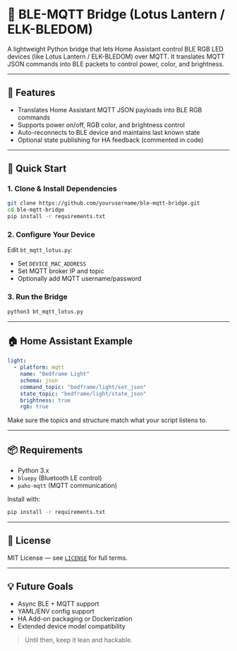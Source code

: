 # 🌈 BLE-MQTT Bridge (Lotus Lantern / ELK-BLEDOM)

A lightweight Python bridge that lets Home Assistant control BLE RGB LED devices (like Lotus Lantern / ELK-BLEDOM) over MQTT. It translates MQTT JSON commands into BLE packets to control power, color, and brightness.

---

## 🔧 Features

- Translates Home Assistant MQTT JSON payloads into BLE RGB commands
- Supports power on/off, RGB color, and brightness control
- Auto-reconnects to BLE device and maintains last known state
- Optional state publishing for HA feedback (commented in code)

---

## 🚀 Quick Start

### 1. Clone & Install Dependencies

```bash
git clone https://github.com/yourusername/ble-mqtt-bridge.git
cd ble-mqtt-bridge
pip install -r requirements.txt
```

### 2. Configure Your Device

Edit `bt_mqtt_lotus.py`:

- Set `DEVICE_MAC_ADDRESS`
- Set MQTT broker IP and topic
- Optionally add MQTT username/password

### 3. Run the Bridge

```bash
python3 bt_mqtt_lotus.py
```

---

## 🏠 Home Assistant Example

```yaml
light:
  - platform: mqtt
    name: "Bedframe Light"
    schema: json
    command_topic: "bedframe/light/set_json"
    state_topic: "bedframe/light/state_json"
    brightness: true
    rgb: true
```

Make sure the topics and structure match what your script listens to.

---

## 📦 Requirements

- Python 3.x
- `bluepy` (Bluetooth LE control)
- `paho-mqtt` (MQTT communication)

Install with:

```bash
pip install -r requirements.txt
```

---

## 📄 License

MIT License — see [`LICENSE`](LICENSE) for full terms.

---

## 💡 Future Goals

- Async BLE + MQTT support
- YAML/ENV config support
- HA Add-on packaging or Dockerization
- Extended device model compatibility

> Until then, keep it lean and hackable.
